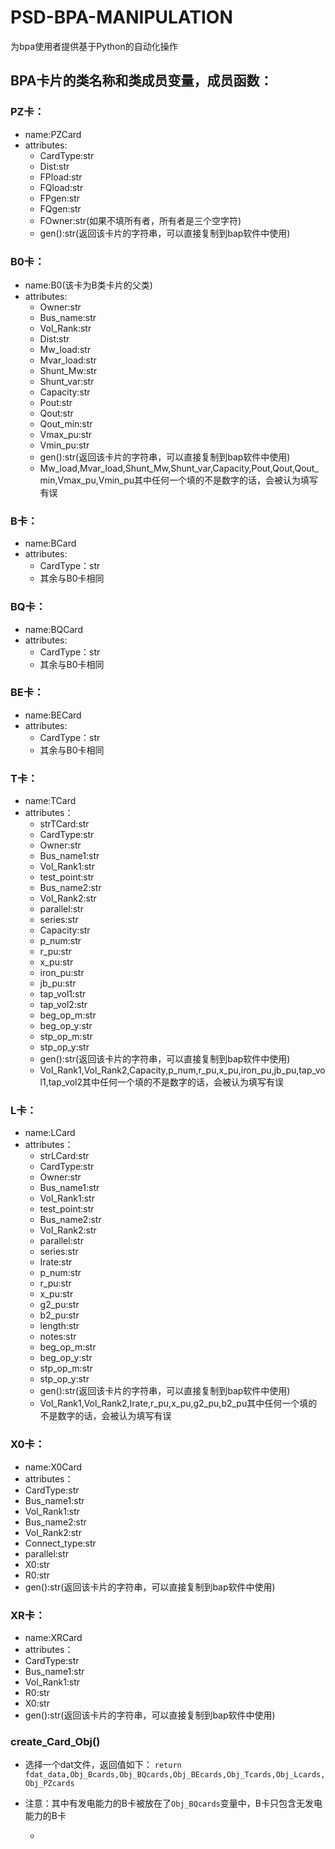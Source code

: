 # PSD-BPA-MANIPULATION
为bpa使用者提供基于Python的自动化操作

## BPA卡片的类名称和类成员变量，成员函数：
### PZ卡：  
- name:PZCard   
- attributes:   
  - CardType:str
  - Dist:str
  - FPload:str
  - FQload:str
  - FPgen:str
  - FQgen:str
  - FOwner:str(如果不填所有者，所有者是三个空字符)
  - gen():str(返回该卡片的字符串，可以直接复制到bap软件中使用)
### B0卡：
- name:B0(该卡为B类卡片的父类)
- attributes:
  - Owner:str
  - Bus_name:str
  - Vol_Rank:str
  - Dist:str
  - Mw_load:str
  - Mvar_load:str
  - Shunt_Mw:str
  - Shunt_var:str
  - Capacity:str
  - Pout:str
  - Qout:str
  - Qout_min:str
  - Vmax_pu:str
  - Vmin_pu:str
  - gen():str(返回该卡片的字符串，可以直接复制到bap软件中使用)
  - Mw_load,Mvar_load,Shunt_Mw,Shunt_var,Capacity,Pout,Qout,Qout_min,Vmax_pu,Vmin_pu其中任何一个填的不是数字的话，会被认为填写有误
 ### B卡： 
 - name:BCard
 - attributes:
   - CardType：str
   - 其余与B0卡相同
 ### BQ卡： 
 - name:BQCard
 - attributes:
   - CardType：str
   - 其余与B0卡相同
 ### BE卡： 
 - name:BECard
 - attributes:
   - CardType：str
   - 其余与B0卡相同
 ### T卡：
 - name:TCard
 - attributes：
   - strTCard:str
   - CardType:str
   - Owner:str
   - Bus_name1:str
   - Vol_Rank1:str
   - test_point:str
   - Bus_name2:str
   - Vol_Rank2:str
   - parallel:str
   - series:str
   - Capacity:str
   - p_num:str
   - r_pu:str
   - x_pu:str
   - iron_pu:str
   - jb_pu:str
   - tap_vol1:str
   - tap_vol2:str
   - beg_op_m:str
   - beg_op_y:str
   - stp_op_m:str
   - stp_op_y:str
   - gen():str(返回该卡片的字符串，可以直接复制到bap软件中使用)
   - Vol_Rank1,Vol_Rank2,Capacity,p_num,r_pu,x_pu,iron_pu,jb_pu,tap_vol1,tap_vol2其中任何一个填的不是数字的话，会被认为填写有误
 ### L卡：
 - name:LCard
 - attributes：
   - strLCard:str
   - CardType:str
   - Owner:str
   - Bus_name1:str
   - Vol_Rank1:str
   - test_point:str
   - Bus_name2:str
   - Vol_Rank2:str
   - parallel:str
   - series:str
   - Irate:str
   - p_num:str
   - r_pu:str
   - x_pu:str
   - g2_pu:str
   - b2_pu:str
   - length:str
   - notes:str
   - beg_op_m:str
   - beg_op_y:str
   - stp_op_m:str
   - stp_op_y:str
   - gen():str(返回该卡片的字符串，可以直接复制到bap软件中使用)
   - Vol_Rank1,Vol_Rank2,Irate,r_pu,x_pu,g2_pu,b2_pu其中任何一个填的不是数字的话，会被认为填写有误
 ### X0卡：
 - name:X0Card
 - attributes：
 - CardType:str
 - Bus_name1:str
 - Vol_Rank1:str
 - Bus_name2:str
 - Vol_Rank2:str
 - Connect_type:str
 - parallel:str
 - X0:str
 - R0:str
 - gen():str(返回该卡片的字符串，可以直接复制到bap软件中使用)
 ### XR卡：
 - name:XRCard
 - attributes：
 - CardType:str
 - Bus_name1:str
 - Vol_Rank1:str
 - R0:str
 - X0:str
 - gen():str(返回该卡片的字符串，可以直接复制到bap软件中使用)
 ### create_Card_Obj()
 - 选择一个dat文件，返回值如下：
 ```return fdat_data,Obj_Bcards,Obj_BQcards,Obj_BEcards,Obj_Tcards,Obj_Lcards,Obj_PZcards```
 - 注意：其中有发电能力的B卡被放在了```Obj_BQcards```变量中，B卡只包含无发电能力的B卡
 





















   - 








  
